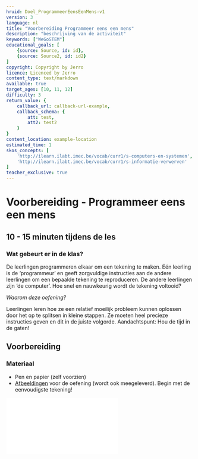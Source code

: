```yaml
---
hruid: Doel_ProgrammeerEensEenMens-v1
version: 3
language: nl
title: "Voorbereiding Programmeer eens een mens"
description: "beschrijving van de activiteit"
keywords: ["WeGoSTEM"]
educational_goals: [
    {source: Source, id: id}, 
    {source: Source2, id: id2}
]
copyright: Copyright by Jerro
licence: Licenced by Jerro
content_type: text/markdown
available: true
target_ages: [10, 11, 12]
difficulty: 3
return_value: {
    callback_url: callback-url-example,
    callback_schema: {
        att: test,
        att2: test2
    }
}
content_location: example-location
estimated_time: 1
skos_concepts: [
    'http://ilearn.ilabt.imec.be/vocab/curr1/s-computers-en-systemen', 
    'http://ilearn.ilabt.imec.be/vocab/curr1/s-informatie-verwerven'
]
teacher_exclusive: true
---
```


# Voorbereiding - Programmeer eens een mens 
## 10 - 15 minuten tijdens de les

### Wat gebeurt er in de klas?
De leerlingen programmeren elkaar om een tekening te maken. Eén leerling is de ‘programmeur’ en geeft zorgvuldige instructies aan de andere leerlingen om een bepaalde tekening te reproduceren. De andere leerlingen zijn ‘de computer’. Hoe snel en nauwkeurig wordt de tekening voltooid?

*Waarom deze oefening?*

Leerlingen leren hoe ze een relatief moeilijk probleem kunnen oplossen door het op te splitsen in kleine stappen. Ze moeten heel precieze instructies geven en dit in de juiste volgorde. 
Aandachtspunt: Hou de tijd in de gaten!

## Voorbereiding
### Materiaal

* Pen en papier (zelf voorzien)
* [Afbeeldingen](embed/WeGoSTEMmensrobot.pdf "Afbeeldingen Programmeer eens een mens") voor de oefening (wordt ook meegeleverd). Begin met de eenvoudigste tekening!

![](@pdf/embed/WeGoSTEMmensrobot.pdf "Afbeeldingen Programmeer eens een mens")




